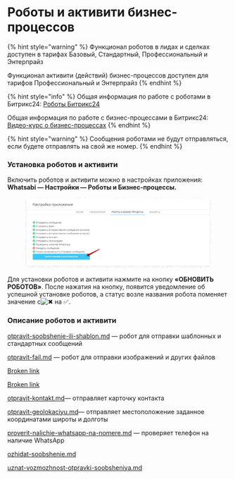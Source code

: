 # Роботы и активити бизнес-процессов

{% hint style="warning" %}
Функционал роботов в лидах и сделках доступен в тарифах Базовый, Стандартный, Профессиональный и Энтерпрайз

Функционал активити (действий) бизнес-процессов доступен для тарифов Профессиональный и Энтерпрайз
{% endhint %}

{% hint style="info" %}
Общая информация по работе с роботами в Битрикс24: [Роботы Битрикс24](https://helpdesk.bitrix24.ru/open/6908975/)

Общая информация по работе с бизнес-процессами в Битрикс24: [Видео-курс о бизнес-процессах](https://helpdesk.bitrix24.ru/open/3092117/)
{% endhint %}

{% hint style="warning" %}
Сообщения роботами не будут отправляться, если будете отправлять на свой же номер.
{% endhint %}

### Установка роботов и активити <a href="#ustanovka-robotov-i-aktiviti" id="ustanovka-robotov-i-aktiviti"></a>

Включить роботов и активити можно в настройках приложения: **Whatsabi — Настройки — Роботы и Бизнес-процессы.**

<figure><img src="../../.gitbook/assets/image (27).png" alt=""><figcaption></figcaption></figure>

Для установки роботов и активити нажмите на кнопку **«ОБНОВИТЬ РОБОТОВ»**. После нажатия на кнопку, появится уведомление об успешной установке роботов, а статус возле названия робота поменяет значение с![✖](https://docs.olchat.io/~gitbook/image?url=https%3A%2F%2Fvk.com%2Femoji%2Fe%2Fe29c96_2x.png\&width=300\&dpr=4\&quality=100\&sign=f1ad9458\&sv=1) на ✅.

### Описание роботов и активити

[otpravit-soobshenie-ili-shablon.md](otpravit-soobshenie-ili-shablon.md "mention") — робот для отправки шаблонных и стандартных сообщений

[otpravit-fail.md](otpravit-fail.md "mention") — робот для отправки изображений и других файлов

[Broken link](broken-reference "mention")

[Broken link](broken-reference "mention")

[otpravit-kontakt.md](otpravit-kontakt.md "mention")— отправляет карточку контакта

[otpravit-geolokaciyu.md](otpravit-geolokaciyu.md "mention")— отправляет местоположение заданное координатами широты и долготы

[proverit-nalichie-whatsapp-na-nomere.md](proverit-nalichie-whatsapp-na-nomere.md "mention") — проверяет телефон на наличие WhatsApp

[ozhidat-soobshenie.md](ozhidat-soobshenie.md "mention")

[uznat-vozmozhnost-otpravki-soobsheniya.md](uznat-vozmozhnost-otpravki-soobsheniya.md "mention")
